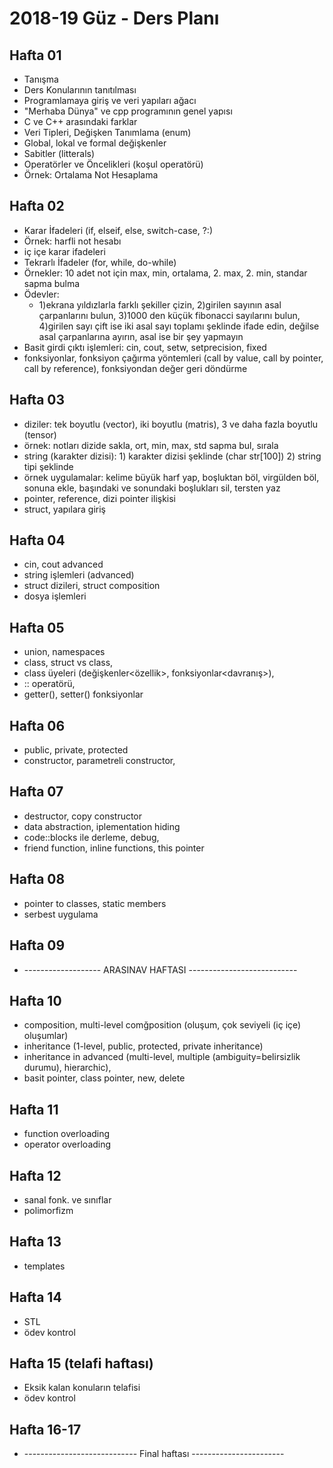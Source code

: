 # 2018-19 Güz - Ders Planı

## Hafta 01
* Tanışma
* Ders Konularının tanıtılması
* Programlamaya giriş ve veri yapıları ağacı
* "Merhaba Dünya" ve cpp programının genel yapısı
* C ve C++ arasındaki farklar
* Veri Tipleri, Değişken Tanımlama (enum)
* Global, lokal ve formal değişkenler
* Sabitler (litterals)
* Operatörler ve Öncelikleri (koşul operatörü)
* Örnek: Ortalama Not Hesaplama
  
## Hafta 02
* Karar İfadeleri (if, elseif, else, switch-case, ?:)
* Örnek: harfli not hesabı
* iç içe karar ifadeleri
* Tekrarlı İfadeler (for, while, do-while)
* Örnekler: 10 adet not için max, min, ortalama, 2. max, 2. min, standar sapma bulma
* Ödevler: 
  * 1)ekrana yıldızlarla farklı şekiller çizin, 2)girilen sayının asal çarpanlarını bulun, 3)1000 den küçük fibonacci sayılarını bulun, 4)girilen sayı çift ise iki asal sayı toplamı şeklinde ifade edin, değilse asal çarpanlarına ayırın, asal ise bir şey yapmayın
* Basit girdi çıktı işlemleri: cin, cout, setw, setprecision, fixed
* fonksiyonlar, fonksiyon çağırma yöntemleri (call by value, call by pointer, call by reference), fonksiyondan değer geri döndürme
  
## Hafta 03
* diziler: tek boyutlu (vector), iki boyutlu (matris), 3 ve daha fazla boyutlu (tensor)
* örnek: notları dizide sakla, ort, min, max, std sapma bul, sırala
* string (karakter dizisi): 1) karakter dizisi şeklinde (char str[100]) 2) string tipi şeklinde
* örnek uygulamalar: kelime büyük harf yap, boşluktan böl, virgülden böl, sonuna ekle, başındaki ve sonundaki boşlukları sil, tersten yaz
* pointer, reference, dizi pointer ilişkisi
* struct, yapılara giriş
  
## Hafta 04
* cin, cout advanced
* string işlemleri (advanced)
* struct dizileri, struct composition
* dosya işlemleri

## Hafta 05
* union, namespaces
* class, struct vs class, 
* class üyeleri (değişkenler<özellik>, fonksiyonlar<davranış>), 
* :: operatörü, 
* getter(), setter() fonksiyonlar
  
  
## Hafta 06
* public, private, protected
* constructor, parametreli constructor, 

## Hafta 07
* destructor, copy constructor
* data abstraction, iplementation hiding
* code::blocks ile derleme, debug,
* friend function, inline functions, this pointer

## Hafta 08
* pointer to classes, static members
* serbest uygulama

## Hafta 09
* ------------------- ARASINAV HAFTASI ---------------------------

## Hafta 10
* composition, multi-level comğposition (oluşum, çok seviyeli (iç içe) oluşumlar)
* inheritance (1-level, public, protected, private inheritance)
* inheritance in advanced (multi-level, multiple (ambiguity=belirsizlik durumu), hierarchic),
* basit pointer, class pointer, new, delete
  
## Hafta 11
* function overloading
* operator overloading

## Hafta 12
* sanal fonk. ve sınıflar
* polimorfizm
  
## Hafta 13
* templates
  
## Hafta 14
* STL
* ödev kontrol

## Hafta 15 (telafi haftası)
* Eksik kalan konuların telafisi
* ödev kontrol

## Hafta 16-17
* ---------------------------- Final haftası -----------------------
